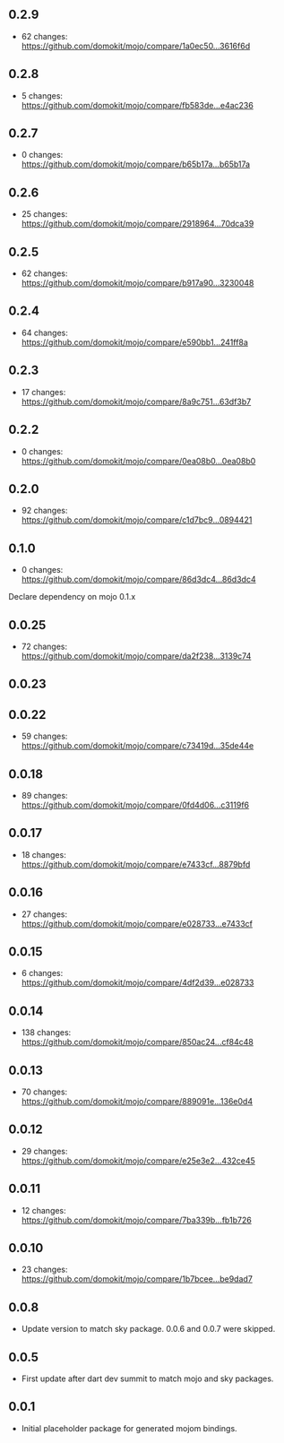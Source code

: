 ## 0.2.9

  - 62 changes: https://github.com/domokit/mojo/compare/1a0ec50...3616f6d

## 0.2.8

  - 5 changes: https://github.com/domokit/mojo/compare/fb583de...e4ac236

## 0.2.7

  - 0 changes: https://github.com/domokit/mojo/compare/b65b17a...b65b17a

## 0.2.6

  - 25 changes: https://github.com/domokit/mojo/compare/2918964...70dca39

## 0.2.5

  - 62 changes: https://github.com/domokit/mojo/compare/b917a90...3230048

## 0.2.4

  - 64 changes: https://github.com/domokit/mojo/compare/e590bb1...241ff8a

## 0.2.3

  - 17 changes: https://github.com/domokit/mojo/compare/8a9c751...63df3b7

## 0.2.2

  - 0 changes: https://github.com/domokit/mojo/compare/0ea08b0...0ea08b0

## 0.2.0

  - 92 changes: https://github.com/domokit/mojo/compare/c1d7bc9...0894421

## 0.1.0

  - 0 changes: https://github.com/domokit/mojo/compare/86d3dc4...86d3dc4

  Declare dependency on mojo 0.1.x

## 0.0.25

  - 72 changes: https://github.com/domokit/mojo/compare/da2f238...3139c74

## 0.0.23

## 0.0.22

  - 59 changes: https://github.com/domokit/mojo/compare/c73419d...35de44e

## 0.0.18

  - 89 changes: https://github.com/domokit/mojo/compare/0fd4d06...c3119f6

## 0.0.17

  - 18 changes: https://github.com/domokit/mojo/compare/e7433cf...8879bfd

## 0.0.16

  - 27 changes: https://github.com/domokit/mojo/compare/e028733...e7433cf

## 0.0.15

  - 6 changes: https://github.com/domokit/mojo/compare/4df2d39...e028733

## 0.0.14

  - 138 changes: https://github.com/domokit/mojo/compare/850ac24...cf84c48

## 0.0.13

  - 70 changes: https://github.com/domokit/mojo/compare/889091e...136e0d4

## 0.0.12

  - 29 changes: https://github.com/domokit/mojo/compare/e25e3e2...432ce45

## 0.0.11

  - 12 changes: https://github.com/domokit/mojo/compare/7ba339b...fb1b726

## 0.0.10

  - 23 changes: https://github.com/domokit/mojo/compare/1b7bcee...be9dad7

## 0.0.8
  - Update version to match sky package.  0.0.6 and 0.0.7 were skipped.

## 0.0.5
  - First update after dart dev summit to match mojo and sky packages.

## 0.0.1
  - Initial placeholder package for generated mojom bindings.


